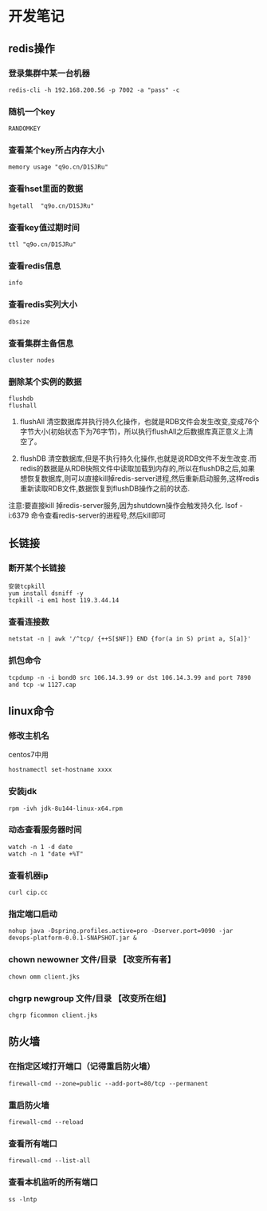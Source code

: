 # 开发笔记
## redis操作
### 登录集群中某一台机器
```
redis-cli -h 192.168.200.56 -p 7002 -a "pass" -c
```
### 随机一个key
```
RANDOMKEY
```
### 查看某个key所占内存大小
```
memory usage "q9o.cn/D1SJRu"
```
### 查看hset里面的数据
```
hgetall  "q9o.cn/D1SJRu" 
```
### 查看key值过期时间
```
ttl "q9o.cn/D1SJRu"
```
### 查看redis信息
```
info
```
### 查看redis实列大小
```
dbsize
```
### 查看集群主备信息
```
cluster nodes
```
### 删除某个实例的数据
```
flushdb
flushall
```
1. flushAll 清空数据库并执行持久化操作，也就是RDB文件会发生改变,变成76个字节大小(初始状态下为76字节)，所以执行flushAll之后数据库真正意义上清空了。

2. flushDB 清空数据库,但是不执行持久化操作,也就是说RDB文件不发生改变.而redis的数据是从RDB快照文件中读取加载到内存的,所以在flushDB之后,如果想恢复数据库,则可以直接kill掉redis-server进程,然后重新启动服务,这样redis重新读取RDB文件,数据恢复到flushDB操作之前的状态.
<p>
注意:要直接kill 掉redis-server服务,因为shutdown操作会触发持久化.
lsof -i:6379 命令查看redis-server的进程号,然后kill即可
</p>

## 长链接
### 断开某个长链接
```
安装tcpkill
yum install dsniff -y
tcpkill -i em1 host 119.3.44.14
```
### 查看连接数
```
netstat -n | awk '/^tcp/ {++S[$NF]} END {for(a in S) print a, S[a]}'
```
### 抓包命令
```
tcpdump -n -i bond0 src 106.14.3.99 or dst 106.14.3.99 and port 7890 and tcp -w 1127.cap
```
## linux命令
### 修改主机名
centos7中用
```
hostnamectl set-hostname xxxx
```
### 安装jdk
```
rpm -ivh jdk-8u144-linux-x64.rpm
```
### 动态查看服务器时间
```
watch -n 1 -d date
watch -n 1 "date +%T"
```
### 查看机器ip
```
curl cip.cc
```
### 指定端口启动
```
nohup java -Dspring.profiles.active=pro -Dserver.port=9090 -jar devops-platform-0.0.1-SNAPSHOT.jar &
```
### chown newowner 文件/目录 【改变所有者】
```
chown omm client.jks
```
### chgrp newgroup 文件/目录 【改变所在组】
```
chgrp ficommon client.jks
```
## 防火墙
### 在指定区域打开端口（记得重启防火墙）
```
firewall-cmd --zone=public --add-port=80/tcp --permanent
```
### 重启防火墙
```
firewall-cmd --reload
```
### 查看所有端口
```
firewall-cmd --list-all
```
### 查看本机监听的所有端口
```
ss -lntp
```
